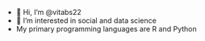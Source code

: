 - 👋 Hi, I’m @vitabs22
- 👀 I’m interested in social and data science
- My primary programming languages are R and Python

<!---
I use convential statistics and data science to investigate interesting questions with organizational and managerial applications.
--->

